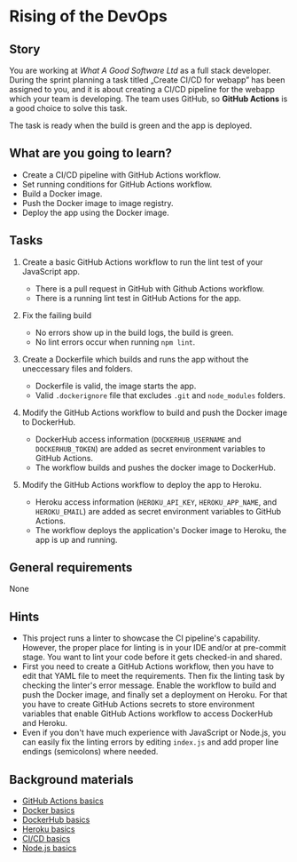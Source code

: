 # Rising of the DevOps

## Story

You are working at _What A Good Software Ltd_ as a full stack developer. During the sprint planning a task titled „Create CI/CD for webapp” has been assigned to you, and it is about creating a CI/CD pipeline for the webapp which your team is developing. The team uses GitHub, so **GitHub Actions** is a good choice to solve this task.

The task is ready when the build is green and the app is deployed.

## What are you going to learn?

- Create a CI/CD pipeline with GitHub Actions workflow.
- Set running conditions for GitHub Actions workflow.
- Build a Docker image.
- Push the Docker image to image registry.
- Deploy the app using the Docker image.

## Tasks

1. Create a basic GitHub Actions workflow to run the lint test of your JavaScript app.
    - There is a pull request in GitHub with Github Actions workflow.
    - There is a running lint test in GitHub Actions for the app.

2. Fix the failing build
    - No errors show up in the build logs, the build is green.
    - No lint errors occur when running `npm lint`.

3. Create a Dockerfile which builds and runs the app without the uneccessary files and folders.
    - Dockerfile is valid, the image starts the app.
    - Valid `.dockerignore` file that excludes `.git` and `node_modules` folders.

4. Modify the GitHub Actions workflow to build and push the Docker image to DockerHub.
    - DockerHub access information (`DOCKERHUB_USERNAME` and `DOCKERHUB_TOKEN`) are added as secret environment variables to GitHub Actions.
    - The workflow builds and pushes the docker image to DockerHub.

5. Modify the GitHub Actions workflow to deploy the app to Heroku.
    - Heroku access information (`HEROKU_API_KEY`, `HEROKU_APP_NAME`, and `HEROKU_EMAIL`) are added as secret environment variables to GitHub Actions.
    - The workflow deploys the application's Docker image to Heroku, the app is up and running.

## General requirements

None

## Hints

- This project runs a linter to showcase the CI pipeline's capability. However, the proper place for linting is in your IDE and/or at pre-commit stage. You want to lint your code before it gets checked-in and shared.
- First you need to create a GitHub Actions workflow, then you have to edit that YAML file to meet the requirements. Then fix the linting task by checking the linter's error message. Enable the workflow to build and push the Docker image, and finally set a deployment on Heroku. For that you have to create GitHub Actions secrets to store environment variables that enable GitHub Actions workflow to access DockerHub and Heroku.
- Even if you don't have much experience with JavaScript or Node.js, you can easily fix the linting errors by editing `index.js` and add proper line endings (semicolons) where needed.

## Background materials

- <i class="far fa-exclamation"></i> [GitHub Actions basics](https://docs.github.com/en/actions)
- <i class="far fa-exclamation"></i> [Docker basics](https://docs.docker.com/ci-cd/best-practices/)
- <i class="far fa-exclamation"></i> [DockerHub basics](https://docs.docker.com/ci-cd/best-practices/)
- <i class="far fa-exclamation"></i> [Heroku basics](https://help.heroku.com/PBGP6IDE/how-should-i-generate-an-api-key-that-allows-me-to-use-the-heroku-platform-api)
- <i class="far fa-exclamation"></i> [CI/CD basics](https://docs.github.com/en/actions/automating-builds-and-tests/about-continuous-integration)
- <i class="far fa-exclamation"></i> [Node.js basics](https://nodejs.dev/learn)
